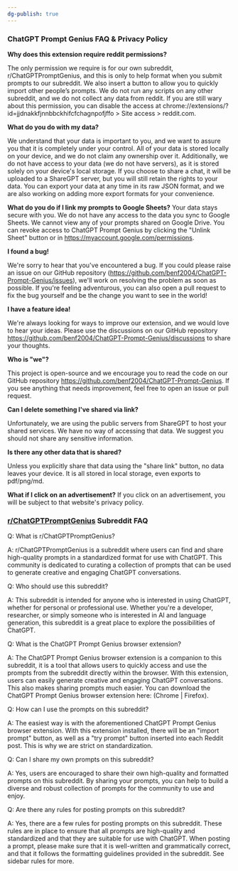 ```yaml
---
dg-publish: true
---
```

### ChatGPT Prompt Genius FAQ & Privacy Policy

**Why does this extension require reddit permissions?**

The only permission we require is for our own subreddit, r/ChatGPTPromptGenius, and this is only to help format when you submit prompts to our subreddit. We also insert a button to allow you to quickly import other people’s prompts. We do not run any scripts on any other subreddit, and we do not collect any data from reddit. If you are still wary about this permission, you can disable the access at chrome://extensions/?id=jjdnakkfjnnbbckhifcfchagnpofjffo > Site access > reddit.com.

**What do you do with my data?**

We understand that your data is important to you, and we want to assure you that it is completely under your control. All of your data is stored locally on your device, and we do not claim any ownership over it. Additionally, we do not have access to your data (we do not have servers), as it is stored solely on your device's local storage. If you choose to share a chat, it will be uploaded to a ShareGPT server, but you will still retain the rights to your data. You can export your data at any time in its raw JSON format, and we are also working on adding more export formats for your convenience.

**What do you do if I link my prompts to Google Sheets?**
Your data stays secure with you. We do not have any access to the data you sync to Google Sheets. We cannot view any of your prompts shared on Google Drive. You can revoke access to ChatGPT Prompt Genius by clicking the "Unlink Sheet" button or in https://myaccount.google.com/permissions. 

**I found a bug!**

We're sorry to hear that you've encountered a bug. If you could please raise an issue on our GitHub repository (https://github.com/benf2004/ChatGPT-Prompt-Genius/issues), we'll work on resolving the problem as soon as possible. If you're feeling adventurous, you can also open a pull request to fix the bug yourself and be the change you want to see in the world!

**I have a feature idea!**

We're always looking for ways to improve our extension, and we would love to hear your ideas. Please use the discussions on our GitHub repository https://github.com/benf2004/ChatGPT-Prompt-Genius/discussions to share your thoughts.

**Who is "we"?**

This project is open-source and we encourage you to read the code on our GitHub repository https://github.com/benf2004/ChatGPT-Prompt-Genius. If you see anything that needs improvement, feel free to open an issue or pull request.

**Can I delete something I've shared via link?**

Unfortunately, we are using the public servers from ShareGPT to host your shared services. We have no way of accessing that data. We suggest you should not share any sensitive information.

**Is there any other data that is shared?**

Unless you explicitly share that data using the "share link" button, no data leaves your device. It is all stored in local storage, even exports to pdf/png/md. 

**What if I click on an advertisement?**
If you click on an advertisement, you will be subject to that website's privacy policy. 

### [r/ChatGPTPromptGenius](https://www.reddit.com/r/ChatGPTPromptGenius) Subreddit FAQ

Q: What is r/ChatGPTPromptGenius?

A: r/ChatGPTPromptGenius is a subreddit where users can find and share high-quality prompts in a standardized format for use with ChatGPT. This community is dedicated to curating a collection of prompts that can be used to generate creative and engaging ChatGPT conversations.



Q: Who should use this subreddit?

A: This subreddit is intended for anyone who is interested in using ChatGPT, whether for personal or professional use. Whether you're a developer, researcher, or simply someone who is interested in AI and language generation, this subreddit is a great place to explore the possibilities of ChatGPT.



Q: What is the ChatGPT Prompt Genius browser extension?

A: The ChatGPT Prompt Genius browser extension is a companion to this subreddit, it is a tool that allows users to quickly access and use the prompts from the subreddit directly within the browser. With this extension, users can easily generate creative and engaging ChatGPT conversations. This also makes sharing prompts much easier. You can download the ChatGPT Prompt Genius browser extension here: (Chrome | Firefox).



Q: How can I use the prompts on this subreddit?

A: The easiest way is with the aforementioned ChatGPT Prompt Genius browser extension. With this extension installed, there will be an "import prompt" button, as well as a "try prompt" button inserted into each Reddit post. This is why we are strict on standardization.



Q: Can I share my own prompts on this subreddit?

A: Yes, users are encouraged to share their own high-quality and formatted prompts on this subreddit. By sharing your prompts, you can help to build a diverse and robust collection of prompts for the community to use and enjoy.


Q: Are there any rules for posting prompts on this subreddit?

A: Yes, there are a few rules for posting prompts on this subreddit. These rules are in place to ensure that all prompts are high-quality and standardized and that they are suitable for use with ChatGPT. When posting a prompt, please make sure that it is well-written and grammatically correct, and that it follows the formatting guidelines provided in the subreddit. See sidebar rules for more.
